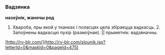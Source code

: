 ### Вадзянка
**назоўнік, жаночы род**

1. Хвароба, пры якой у тканках і поласцях цела збіраецца вадкасць. 2. Запоўнены вадкасцю пухір (размоўнае). || прыметнік: вадзяначны.

<a rel="author">[http://rv-blr.com/](http://rv-blr.com/slounik.jsp?letterId=0&maskId=0&pageId=475)</a>
